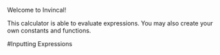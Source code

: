 

Welcome to Invincal!

This calculator is able to evaluate expressions. You may also create your own constants and functions.

#Inputting Expressions
